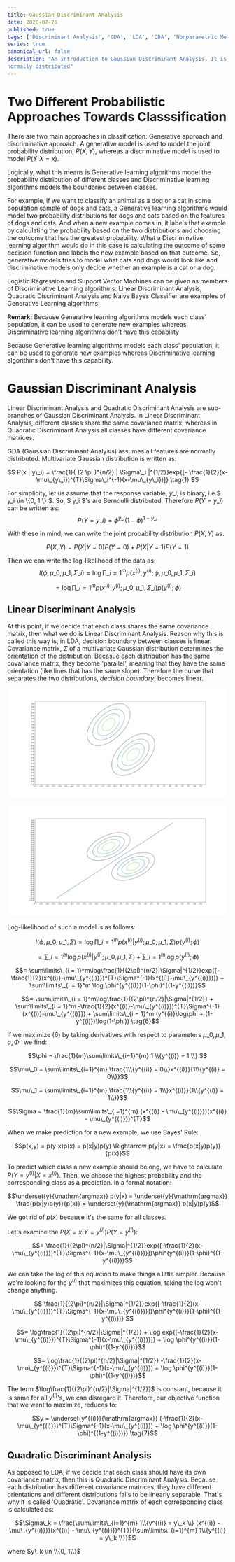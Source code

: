 ```yaml
---
title: Gaussian Discriminant Analysis
date: 2020-07-26
published: true
tags: ['Discriminant Analysis', 'GDA', 'LDA', 'QDA', 'Nonparametric Methods']
series: true
canonical_url: false
description: "An introduction to Gaussian Discriminant Analysis. It is a nonparametric method that is used in classification. It assumes all the features are 
normally distributed"
---
```


Two Different Probabilistic Approaches Towards Classsification
==============================================================

There are two main approaches in classification: Generative approach and
discriminative approach. A generative model is used to model the joint
probability distribution, $P(X, Y)$, whereas a discriminative model is
used to model $P(Y | X = x)$.

Logically, what this means is Generative learning algorithms model the
probability distribution of different classes and Discriminative
learning algorithms models the boundaries between classes.

For example, if we want to classify an animal as a dog or a cat in some
population sample of dogs and cats, a Generative learning algorithms
would model two probability distributions for dogs and cats based on the
features of dogs and cats. And when a new example comes in, it labels
that example by calculating the probability based on the two
distributions and choosing the outcome that has the greatest
probability. What a Discriminative learning algorithm would do in this
case is calculating the outcome of some decision function and labels the
new example based on that outcome. So, generative models tries to model
what cats and dogs would look like and discriminative models only decide
whether an example is a cat or a dog.

Logistic Regression and Support Vector Machines can be given as members
of Discriminative Learning algorithms. Linear Discriminant Analysis,
Quadratic Discriminant Analysis and Naive Bayes Classifier are examples
of Generative Learning algorithms.


**Remark:** Because Generative learning algorithms models each class’ population, it can be used to generate new examples whereas Discriminative learning algorithms don’t have this capability

Because Generative learning algorithms models each class' population, it
can be used to generate new examples whereas Discriminative learning
algorithms don't have this capability.

Gaussian Discriminant Analysis
==============================

Linear Discriminant Analysis and Quadratic Discriminant Analysis are
sub-branches of Gaussian Discriminant Analysis. In Linear Discriminant
Analysis, different classes share the same covariance matrix, whereas in
Quadratic Discriminant Analysis all classes have different covariance
matrices.

GDA (Gaussian Discriminant Analysis) assumes all features are normally
distributed. Multivariate Gaussian distribution is written as:

$$
P(x | y\_i) = \frac{1}{ (2 \pi )^{n/2} | \Sigma\_i |^{1/2}}exp{[- \frac{1}{2}(x-\mu\_{y\_i})^{T}\Sigma\_i^{-1}(x-\mu\_{y\_i})]}  \tag{1}
$$

For simplicity, let us assume that the response variable, $y\_i$, is
binary, i.e $ y\_i \in \\{0, 1 \\} $. So, $ y\_i $'s are Bernoulli
distributed. Therefore $P(Y = y\_i)$ can be written as:
$$P(Y = y\_i) = \phi^{y\_i}(1-\phi)^{1-y\_i} \tag{2}$$

With these in mind, we can write the joint probability distribution
$P(X, Y)$ as:

$$P(X, Y) = P(X | Y = 0)P(Y = 0) + P(X | Y = 1)P(Y = 1)  \tag{3}$$

Then we can write the log-likelihood of the data as:
$$l(\phi, \mu\_0, \mu\_1, \Sigma\_i) = \log\prod\limits\_{i = 1}^m p(x^{(i)}, y^{(i)}; \phi, \mu\_0, \mu\_1, \Sigma\_i)$$

$$= \log\prod\limits\_{i = 1}^m p(x^{(i)} | y^{(i)}; \mu\_0, \mu\_1, \Sigma\_i)p(y^{(i)}; \phi) \tag{4}$$

Linear Discriminant Analysis
----------------------------

At this point, if we decide that each class shares the same covariance
matrix, then what we do is Linear Discriminant Analysis. Reason why this
is called this way is, in LDA, decision boundary between classes is
linear. Covariance matrix, $\Sigma$ of a multivariate Gaussian
distribution determines the orientation of the distribution. Becasue
each distribution has the same covariance matrix, they become
'parallel', meaning that they have the same orientation (like lines that
has the same slope). Therefore the curve that separates the two
distributions, *decision boundary*, becomes linear.

![image](./images/contour_gauss1.jpg) 

![image](./images/contour_gauss.jpg)

Log-likelihood of such a model is as follows:

$$l(\phi, \mu\_0, \mu\_1, \Sigma) = \log\prod\limits\_{i = 1}^m p(x^{(i)} | y^{(i)}; \mu\_0, \mu\_1, \Sigma)p(y^{(i)}; \phi) \tag{5}$$

$$= \sum\limits\_{i = 1}^m \log p(x^{(i)} | y^{(i)}; \mu\_0, \mu\_1, \Sigma) + \sum\limits\_{i = 1}^m \log p(y^{(i)}; \phi)$$

$$= \sum\limits\_{i = 1}^m\log\frac{1}{(2\pi)^{n/2}|\Sigma|^{1/2}}exp{[-\frac{1}{2}(x^{(i)}-\mu\_{y^{(i)}})^{T}\Sigma^{-1}(x^{(i)}-\mu\_{y^{(i)}})]} + \sum\limits\_{i = 1}^m \log \phi^{y^{(i)}}(1-\phi)^{(1-y^{(i)})}$$

$$= \sum\limits\_{i = 1}^m\log\frac{1}{(2\pi)^{n/2}|\Sigma|^{1/2}} + \sum\limits\_{i = 1}^m -\frac{1}{2}(x^{(i)}-\mu\_{y^{(i)}})^{T}\Sigma^{-1}(x^{(i)}-\mu\_{y^{(i)}}) + \sum\limits\_{i = 1}^m (y^{(i)}\log\phi + (1-y^{(i)})\log(1-\phi))  \tag{6}$$

If we maximize (6) by taking derivatives with respect to parameters $\mu\_0,
\mu\_1, \sigma, \Phi$   we find:

$$\phi = \frac{1}{m}\sum\limits\_{i=1}^{m} 1 \\{y^{(i)} = 1 \\} $$

$$\mu\_0 = \sum\limits\_{i=1}^{m} \frac{1\\{y^{(i)} = 0\\}x^{(i)}}{1\\{y^{(i)} = 0\\}}$$

$$\mu\_1 = \sum\limits\_{i=1}^{m} \frac{1\\{y^{(i)} = 1\\}x^{(i)}}{1\\{y^{(i)} = 1\\}}$$

$$\Sigma = \frac{1}{m}\sum\limits\_{i=1}^{m} (x^{(i)} - \mu\_{y^{(i)}})(x^{(i)} - \mu\_{y^{(i)}})^{T}$$

When we make prediction for a new example, we use Bayes' Rule:

$$p(x,y) = p(y|x)p(x) = p(x|y)p(y) \Rightarrow p(y|x) = \frac{p(x|y)p(y)}{p(x)}$$

To predict which class a new example should belong, we have to calculate
$P(Y = y^{(i)} | X = x^{(i)})$. Then, we choose the highest probability
and the corresponding class as a prediction. In a formal notation:

$$\underset{y}{\mathrm{argmax}}  p(y|x) = \underset{y}{\mathrm{argmax}}  \frac{p(x|y)p(y)}{p(x)} = \underset{y}{\mathrm{argmax}}  p(x|y)p(y)$$

We got rid of $p(x)$ because it's the same for all classes.

Let's examine the $P(X = x | Y = y^{(i)})P(Y = y^{(i)})$:

$$= \frac{1}{(2\pi)^{n/2}|\Sigma|^{1/2}}exp{[-\frac{1}{2}(x-\mu\_{y^{(i)}})^{T}\Sigma^{-1}(x-\mu\_{y^{(i)})}]}\phi^{y^{(i)}}(1-\phi)^{(1-y^{(i)})}$$

We can take the log of this equation to make things a little simpler.
Because we're looking for the $y^{(i)}$ that maximizes this equation,
taking the log won't change anything.

$$
\frac{1}{(2\pi)^{n/2}|\Sigma|^{1/2}}exp{[-\frac{1}{2}(x-\mu\_{y^{(i)}})^{T}\Sigma^{-1}(x-\mu\_{y^{(i)})}]}\phi^{y^{(i)}}(1-\phi)^{(1-y^{(i)})}
$$

$$= \log\frac{1}{(2\pi)^{n/2}|\Sigma|^{1/2}} + \log exp{[-\frac{1}{2}(x-\mu\_{y^{(i)}})^{T}\Sigma^{-1}(x-\mu\_{y^{(i)})}]} + \log \phi^{y^{(i)}}(1-\phi)^{(1-y^{(i)})}$$

$$= \log\frac{1}{(2\pi)^{n/2}|\Sigma|^{1/2}} -\frac{1}{2}(x-\mu\_{y^{(i)}})^{T}\Sigma^{-1}(x-\mu\_{y^{(i)}}) + \log \phi^{y^{(i)}}(1-\phi)^{(1-y^{(i)})}$$

The term $\log\frac{1}{(2\pi)^{n/2}|\Sigma|^{1/2}}$ is constant, because
it is same for all $y^{(i)}$'s, we can disregard it. Therefore, our
objective function that we want to maximize, reduces to:

$$y = \underset{y^{(i)}}{\mathrm{argmax}} (-\frac{1}{2}(x-\mu\_{y^{(i)}})^{T}\Sigma^{-1}(x-\mu\_{y^{(i)}}) + \log \phi^{y^{(i)}}(1-\phi)^{(1-y^{(i)})}) \tag{7}$$

Quadratic Discriminant Analysis
------------------------------

As opposed to LDA, if we decide that each class should have its own
covariance matrix, then this is Quadratic Discriminant Analysis. Because
each distribution has different covariance matrices, they have different
orientations and different distributions fails to be linearly separable.
That's why it is called 'Quadratic'. Covariance matrix of each
corresponding class is calculated as:

$$\Sigma\_k = \frac{\sum\limits\_{i=1}^{m} 1\\{y^{(i)} = y\_k \\} (x^{(i)} - \mu\_{y^{(i)}})(x^{(i)} - \mu\_{y^{(i)}})^{T}}{\sum\limits\_{i=1}^{m} 1\\{y^{(i)} = y\_k \\}}$$

where $y\_k \in \\{0, 1\\}$

